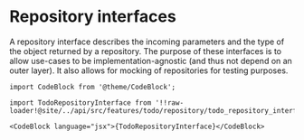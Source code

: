 # Repository interfaces

A repository interface describes the incoming parameters and the type of the object returned by a repository. The
purpose of these interfaces is to allow use-cases to be implementation-agnostic (and thus not depend on an outer layer).
It also allows for mocking of repositories for testing purposes.

```mdx-code-block
import CodeBlock from '@theme/CodeBlock';

import TodoRepositoryInterface from '!!raw-loader!@site/../api/src/features/todo/repository/todo_repository_interface.py';

<CodeBlock language="jsx">{TodoRepositoryInterface}</CodeBlock>
```


